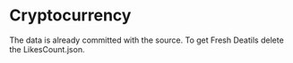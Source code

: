 # Cryptocurrency
The data is already committed with the source. To get Fresh Deatils delete the LikesCount.json.
